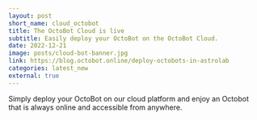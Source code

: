```yaml
---
layout: post
short_name: cloud_octobot
title: The OctoBot Cloud is live
subtitle: Easily deploy your OctoBot on the OctoBot Cloud.
date: 2022-12-21
image: posts/cloud-bot-banner.jpg
link: https://blog.octobot.online/deploy-octobots-in-astrolab
categories: latest_new
external: true
---
```



Simply deploy your OctoBot on our cloud platform and enjoy an Octobot that is always online and accessible from anywhere.
